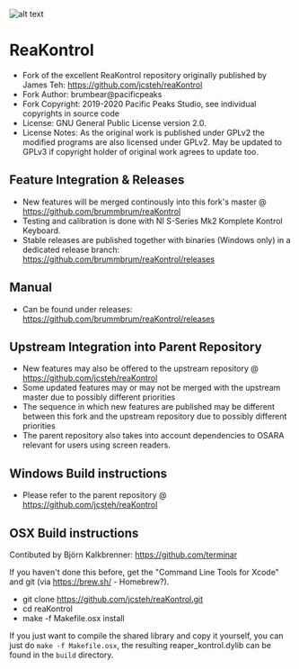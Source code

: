 ![alt text](ReaKontrol_v093pp.png?raw=true)

# ReaKontrol
- Fork of the excellent ReaKontrol repository originally published by James Teh: https://github.com/jcsteh/reaKontrol
- Fork Author: brumbear@pacificpeaks
- Fork Copyright: 2019-2020 Pacific Peaks Studio, see individual copyrights in source code
- License: GNU General Public License version 2.0.
- License Notes: As the original work is published under GPLv2 the modified programs are also licensed under GPLv2. May be updated to GPLv3 if copyright holder of original work agrees to update too.

## Feature Integration & Releases
- New features will be merged continously into this fork's master @ https://github.com/brummbrum/reaKontrol
- Testing and calibration is done with NI S-Series Mk2 Komplete Kontrol Keyboard.
- Stable releases are published together with binaries (Windows only) in a dedicated release branch: https://github.com/brummbrum/reaKontrol/releases

## Manual
- Can be found under releases: https://github.com/brummbrum/reaKontrol/releases

## Upstream Integration into Parent Repository
- New features may also be offered to the upstream repository @ https://github.com/jcsteh/reaKontrol
- Some updated features may or may not be merged with the upstream master due to possibly different priorities
- The sequence in which new features are published may be different between this fork and the upstream repository due to possibly different priorities
- The parent repository also takes into account dependencies to OSARA relevant for users using screen readers.

## Windows Build instructions
- Please refer to the parent repository @ https://github.com/jcsteh/reaKontrol

## OSX Build instructions
Contibuted by Björn Kalkbrenner: https://github.com/terminar

If you haven't done this before, get the "Command Line Tools for Xcode" and git (via https://brew.sh/ - Homebrew?).

- git clone https://github.com/jcsteh/reaKontrol.git
- cd reaKontrol
- make -f Makefile.osx install

If you just want to compile the shared library and copy it yourself, you can just do `make -f Makefile.osx`, 
the resulting reaper_kontrol.dylib can be found in the `build` directory.
